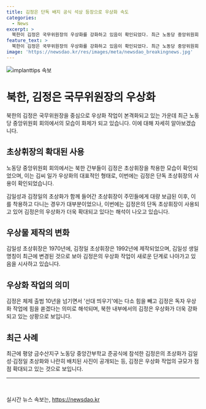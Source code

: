 ```yaml
---
title: 김정은 단독 배지 공식 석상 등장으로 우상화 속도
categories:
  - News
excerpt: >
  북한이 김정은 국무위원장의 우상화를 강화하고 있음이 확인되었다. 최근 노동당 중앙위원회 회의에서 참석한 간부들이 김 위원장의 초상휘장을 가슴에 달았으며, 이는 김씨 일가의 우상화를 상징하는 것으로 해석된다. 또한, 김일성과 김정일의 초상화와 함께 김정은의 초상화가 표출된 경우도 있었다. 이는 김정은의 독자적 우상화 작업에 대한 징후로 분석되고 있다. 이에 더해 김일성 생일 명칭이 태양절에서 4·15로 변경된 점도 주목받고 있다. 이러한 독특한 현상들이 북한 내부의 권력구조 변화와 관련이 있다는 분석이 나오고 있다.
feature_text: >
  북한이 김정은 국무위원장의 우상화를 강화하고 있음이 확인되었다. 최근 노동당 중앙위원회 회의에서 참석한 간부들이 김 위원장의 초상휘장을 가슴에 달았으며, 이는 김씨 일가의 우상화를 상징하는 것으로 해석된다. 또한, 김일성과 김정일의 초상화와 함께 김정은의 초상화가 표출된 경우도 있었다. 이는 김정은의 독자적 우상화 작업에 대한 징후로 분석되고 있다. 이에 더해 김일성 생일 명칭이 태양절에서 4·15로 변경된 점도 주목받고 있다. 이러한 독특한 현상들이 북한 내부의 권력구조 변화와 관련이 있다는 분석이 나오고 있다.
image: 'https://newsdao.kr/res/images/meta/newsdao_breakingnews.jpg'
---
```


<p><img src="https://newsdao.kr/res/images/meta/newsdao_breakingnews.jpg" alt="implanttips 속보" /></p>

<h1 data-ke-size="size26">북한, 김정은 국무위원장의 우상화</h1>

<p data-ke-size="size16">북한의 김정은 국무위원장을 중심으로 우상화 작업이 본격화되고 있는 가운데 최근 노동당 중앙위원회 회의에서의 모습이 화제가 되고 있습니다. 이에 대해 자세히 알아보겠습니다.</p>

<h2 data-ke-size="size24">초상휘장의 확대된 사용</h2>

<p data-ke-size="size16">노동당 중앙위원회 회의에서는 북한 간부들이 김정은 초상휘장을 착용한 모습이 확인되었으며, 이는 김씨 일가 우상화의 대표적인 형태로, 이번에는 김정은 단독 초상휘장의 사용이 확인되었습니다.</p>

<p data-ke-size="size16">김일성과 김정일의 초상화가 함께 들어간 초상휘장이 주민들에게 대량 보급된 이후, 이를 착용하고 다니는 경우가 대부분이었으나, 이번에는 김정은의 단독 초상휘장이 사용되고 있어 김정은의 우상화가 더욱 확대되고 있다는 해석이 나오고 있습니다.</p>

<h2 data-ke-size="size24">우상물 제작의 변화</h2>

<p data-ke-size="size16">김일성 초상휘장은 1970년에, 김정일 초상휘장은 1992년에 제작되었으며, 김일성 생일 명칭이 최근에 변경된 것으로 보아 김정은의 우상화 작업이 새로운 단계로 나아가고 있음을 시사하고 있습니다.</p>

<h2 data-ke-size="size24">우상화 작업의 의미</h2>

<p data-ke-size="size16">김정은 체제 출범 10년을 넘기면서 '선대 띄우기'에는 다소 힘을 빼고 김정은 독자 우상화 작업에 힘을 쏟겠다는 의미로 해석되며, 북한 내부에서의 김정은 우상화가 더욱 강화되고 있는 상황으로 보입니다.</p>

<h2 data-ke-size="size24">최근 사례</h2>

<p data-ke-size="size16">최근에 평양 금수산지구 노동당 중앙간부학교 준공식에 참석한 김정은의 초상화가 김일성·김정일 초상화와 나란히 배치된 사진이 공개되는 등, 김정은 우상화 작업의 규모가 점점 확대되고 있는 것으로 보입니다.</p>

<hr data-ke-size="size16">

<p data-ke-size="size16">&nbsp;</p>
실시간 뉴스 속보는, <a href="https://newsdao.kr" rel="dofollow">https://newsdao.kr</a>


